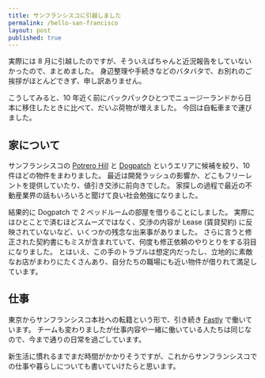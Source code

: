 ```yaml
---
title: サンフランシスコに引越しました
permalink: /hello-san-francisco
layout: post
published: true
---
```


実際には 8 月に引越したのですが、そういえばちゃんと近況報告をしていないかったので、まとめました。
身辺整理や手続きなどのバタバタで、お別れのご挨拶がほとんどできず、申し訳ありません。

こうしてみると、10 年近く前にバックパックひとつでニュージーランドから日本に移住したときに比べて、だいぶ荷物が増えました。
今回は自転車まで運びました。

## 家について

サンフランシスコの [Potrero Hill](https://en.wikipedia.org/wiki/Potrero_Hill) と [Dogpatch](https://en.wikipedia.org/wiki/Dogpatch,_San_Francisco) というエリアに候補を絞り、10 件ほどの物件をまわりました。
最近は開発ラッシュの影響か、どこもフリーレントを提供していたり、値引き交渉に前向きでした。
家探しの過程で最近の不動産業界の話もいろいろと聞けて良い社会勉強になりました。

結果的に Dogpatch で 2 ベッドルームの部屋を借りることにしました。
実際にはひとことで済むほどスムーズではなく、交渉の内容が Lease (賃貸契約) に反映されていないなど、いくつかの残念な出来事がありました。
さらに言うと修正された契約書にもミスが含まれていて、何度も修正依頼のやりとりをする羽目になりました。
とはいえ、この手のトラブルは想定内だったし、立地的に素敵なお店がまわりにたくさんあり、自分たちの職場にも近い物件が借りれて満足しています。

## 仕事

東京からサンフランシスコ本社への転籍という形で、引き続き [Fastly](https://www.fastly.com) で働いています。
チームも変わりましたが仕事内容や一緒に働いている人たちは同じなので、今まで通りの日常を過ごしています。

新生活に慣れるまでまだ時間がかかりそうですが、これからサンフランシスコでの仕事や暮らしについても書いていけたらと思います。
